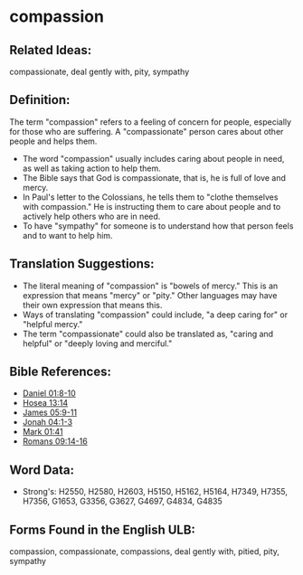 # compassion

## Related Ideas:

compassionate, deal gently with, pity, sympathy

## Definition:

The term "compassion" refers to a feeling of concern for people, especially for those who are suffering. A "compassionate" person cares about other people and helps them.

* The word "compassion" usually includes caring about people in need, as well as taking action to help them.
* The Bible says that God is compassionate, that is, he is full of love and mercy.
* In Paul's letter to the Colossians, he tells them to "clothe themselves with compassion." He is instructing them to care about people and to actively help others who are in need.
* To have "sympathy" for someone is to understand how that person feels and to want to help him.

## Translation Suggestions:

* The literal meaning of "compassion" is "bowels of mercy." This is an expression that means "mercy" or "pity." Other languages may have their own expression that means this.
* Ways of translating "compassion" could include, "a deep caring for" or "helpful mercy."
* The term "compassionate" could also be translated as, "caring and helpful" or "deeply loving and merciful."

## Bible References:

* [Daniel 01:8-10](rc://en/tn/help/dan/01/08)
* [Hosea 13:14](rc://en/tn/help/hos/13/14)
* [James 05:9-11](rc://en/tn/help/jas/05/09)
* [Jonah 04:1-3](rc://en/tn/help/jon/04/01)
* [Mark 01:41](rc://en/tn/help/mrk/01/41)
* [Romans 09:14-16](rc://en/tn/help/rom/09/14)

## Word Data:

* Strong's: H2550, H2580, H2603, H5150, H5162, H5164, H7349, H7355, H7356, G1653, G3356, G3627, G4697, G4834, G4835

## Forms Found in the English ULB:

compassion, compassionate, compassions, deal gently with, pitied, pity, sympathy
